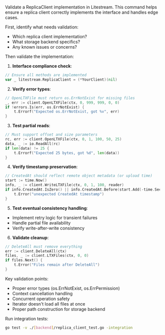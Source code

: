 Validate a ReplicaClient implementation in Litestream. This command helps ensure a replica client correctly implements the interface and handles edge cases.

First, identify what needs validation:
- Which replica client implementation?
- What storage backend specifics?
- Any known issues or concerns?

Then validate the implementation:

1. **Interface compliance check**:
```go
// Ensure all methods are implemented
var _ litestream.ReplicaClient = (*YourClient)(nil)
```

2. **Verify error types**:
```go
// OpenLTXFile must return os.ErrNotExist for missing files
_, err := client.OpenLTXFile(ctx, 0, 999, 999, 0, 0)
if !errors.Is(err, os.ErrNotExist) {
    t.Errorf("Expected os.ErrNotExist, got %v", err)
}
```

3. **Test partial reads**:
```go
// Must support offset and size parameters
rc, err := client.OpenLTXFile(ctx, 0, 1, 100, 50, 25)
data, _ := io.ReadAll(rc)
if len(data) != 25 {
    t.Errorf("Expected 25 bytes, got %d", len(data))
}
```

4. **Verify timestamp preservation**:
```go
// CreatedAt should reflect remote object metadata (or upload time)
start := time.Now()
info, _ := client.WriteLTXFile(ctx, 0, 1, 100, reader)
if info.CreatedAt.IsZero() || info.CreatedAt.Before(start.Add(-time.Second)) {
    t.Error("unexpected CreatedAt timestamp")
}
```

5. **Test eventual consistency handling**:
- Implement retry logic for transient failures
- Handle partial file availability
- Verify write-after-write consistency

6. **Validate cleanup**:
```go
// DeleteAll must remove everything
err := client.DeleteAll(ctx)
files, _ := client.LTXFiles(ctx, 0, 0)
if files.Next() {
    t.Error("Files remain after DeleteAll")
}
```

Key validation points:
- Proper error types (os.ErrNotExist, os.ErrPermission)
- Context cancellation handling
- Concurrent operation safety
- Iterator doesn't load all files at once
- Proper path construction for storage backend

Run integration tests:
```bash
go test -v ./[backend]/replica_client_test.go -integration
```
